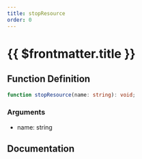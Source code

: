 ```yaml
---
title: stopResource
order: 0
---
```


# {{ $frontmatter.title }}

## Function Definition

```ts
function stopResource(name: string): void;
```

### Arguments

* name: string

## Documentation

<!--@include: ./parts/stopResource.md-->
